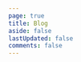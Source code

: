 ```yaml
---
page: true
title: Blog
aside: false
lastUpdated: false
comments: false
---
```

<script setup>
import Page from "./.vitepress/theme/components/Page.vue";
import { useData } from "vitepress";
const { theme } = useData();
const posts = theme.value.posts.slice(0,12)
</script>
<Page :posts="posts" :pageCurrent="1" :pagesNum="3" />